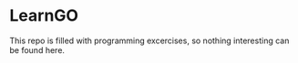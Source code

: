 # LearnGO
This repo is filled with programming excercises, so nothing interesting can be found here.
